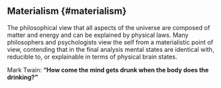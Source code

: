 ## Materialism {#materialism}

The philosophical view that all aspects of the universe are composed of matter and energy and can be explained by physical laws. Many philosophers and psychologists view the self from a materialistic point of view, contending that in the final analysis mental states are identical with, reducible to, or explainable in terms of physical brain states.

Mark Twain: **“How come the mind gets drunk when the body does the drinking?”**